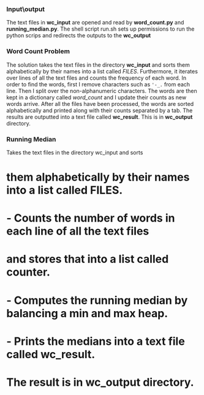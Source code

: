 ### Input\output
The text files in **wc_input** are opened and read by **word_count.py**
and **running_median.py**. The shell script run.sh sets up permissions
to run the python scrips and redirects the outputs to the **wc_output**
### Word Count Problem
The solution takes the text files in the directory **wc_input** and
sorts them alphabetically by their names into a list
called *FILES*. Furthermore, it iterates over lines of all the text
files and counts the frequency of each word. In order to find the
words, first I remove characters such as `'-_.` from each line.
Then I split over the non-alphanumeric characters. The words are
then kept in a dictionary called *word_count* and I update their counts
as new words arrive. After all the files have been processed, the words
are sorted alphabetically and printed along with their counts separated
by a tab. The results are outputted into a text file called **wc_result**. 
This is in **wc_output** directory.

### Running Median
Takes the text files in the directory wc_input and sorts
#		  them alphabetically by their names into a list called FILES.
#		- Counts the number of words in each line of all the text files
#		  and stores that into a list called counter.
#		- Computes the running median by balancing a min and max heap. 
#		- Prints the medians into a text file called wc_result.
#		  The result is in wc_output directory.
